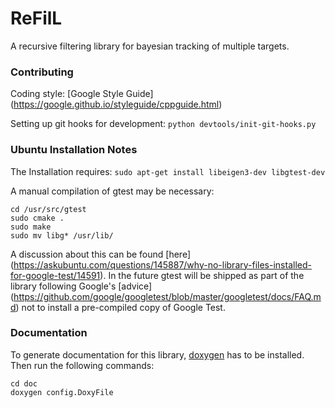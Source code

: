 # ReFilL

A recursive filtering library for bayesian tracking of multiple targets.

### Contributing
Coding style: [Google Style Guide] (https://google.github.io/styleguide/cppguide.html)

Setting up git hooks for development:
`python devtools/init-git-hooks.py`

### Ubuntu Installation Notes

The Installation requires:
`sudo apt-get install libeigen3-dev libgtest-dev`

A manual compilation of gtest may be necessary:
```
cd /usr/src/gtest
sudo cmake .
sudo make
sudo mv libg* /usr/lib/
```

A discussion about this can be found [here] (https://askubuntu.com/questions/145887/why-no-library-files-installed-for-google-test/14591). In the future gtest will be shipped as part of the library following Google's [advice] (https://github.com/google/googletest/blob/master/googletest/docs/FAQ.md) not to install a pre-compiled copy of Google Test.

### Documentation

To generate documentation for this library, [doxygen](http://www.stack.nl/~dimitri/doxygen/) has to be installed. Then run the following commands:

```
cd doc
doxygen config.DoxyFile
```
